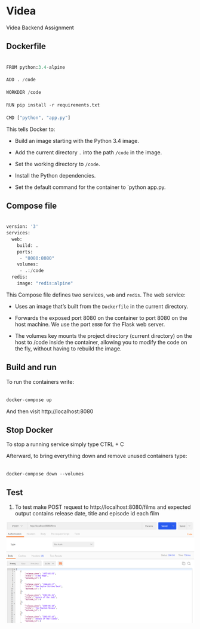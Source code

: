 # Videa
Videa Backend Assignment

## Dockerfile

```python

FROM python:3.4-alpine

ADD . /code

WORKDIR /code

RUN pip install -r requirements.txt

CMD ["python", "app.py"]


```

This tells Docker to:

* Build an image starting with the Python 3.4 image.

* Add the current directory `.` into the path `/code` in the image.

* Set the working directory to `/code`.

* Install the Python dependencies.

* Set the default command for the container to `python app.py.


## Compose file

```python

version: '3'
services:
  web:
    build: .
    ports:
     - "8080:8080"
    volumes:
     - .:/code
  redis:
    image: "redis:alpine"


```

This Compose file defines two services, `web` and `redis`. The web service:

* Uses an image that’s built from the `Dockerfile` in the current directory.

* Forwards the exposed port 8080 on the container to port 8080 on the host machine. We use the port `8080` for the Flask web server.

* The volumes key mounts the project directory (current directory) on the host to /code inside the container, allowing you to modify the code on the fly, without having to rebuild the image.


## Build and run

To run the containers write:

```python

docker-compose up

```

And then visit http://localhost:8080


## Stop Docker

To stop a running service simply type CTRL + C

Afterward, to bring everything down and remove unused containers type:

```python

docker-compose down --volumes

```


## Test

1. To test make POST request to http://localhost:8080/films and expected output contains release date, title and episode id each film

![Films](/images/films.png)